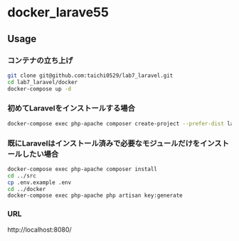 # docker_larave55

## Usage

### コンテナの立ち上げ

```bash
git clone git@github.com:taichi0529/lab7_laravel.git
cd lab7_laravel/docker
docker-compose up -d
```

### 初めてLaravelをインストールする場合

```bash
docker-compose exec php-apache composer create-project --prefer-dist laravel/laravel . "5.5.*"
``````

### 既にLaravelはインストール済みで必要なモジュールだけをインストールしたい場合

```bash
docker-compose exec php-apache composer install
cd ../src
cp .env.example .env
cd ../docker
docker-compose exec php-apache php artisan key:generate
```

### URL

http://localhost:8080/
